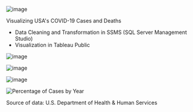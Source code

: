 ![image](https://user-images.githubusercontent.com/126218708/225135497-8f4620cc-4604-4292-8657-df560c0aad4b.png)

Visualizing USA's COVID-19 Cases and Deaths
* Data Cleaning and Transformation in SSMS (SQL Server Management Studio)
* Visualization in Tableau Public

![image](https://user-images.githubusercontent.com/126218708/225145456-b7d7cc7e-cbde-45eb-bb88-8a7c67b2da1b.png)

![image](https://user-images.githubusercontent.com/126218708/225145732-4c6ec90b-a4a2-4948-aa11-e96ccca33ce5.png)

![image](https://user-images.githubusercontent.com/126218708/225146246-18585f39-203b-469c-bfa7-99406aecb72f.png)

![Percentage of Cases by Year](https://user-images.githubusercontent.com/126218708/222938544-e2d8f5ef-49a9-49f5-a3b4-083785351736.jpg)

Source of data: U.S. Department of Health & Human Services
